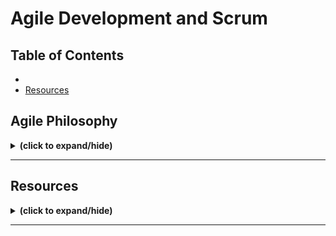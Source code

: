 # Agile Development and Scrum

## Table of Contents
- [](#)
- [Resources](#resources)

<a id=""></a>
## Agile Philosophy
<details close>
<summary><b>(click to expand/hide)</b></summary>
<!-- MarkdownTOC -->

# Agile Overview
<details close>
<summary><b>(click to expand/hide)</b></summary>
<!-- MarkdownTOC -->

## Definition
Agile is an iterative, collaborative approach to project management, particularly prevalent in software development, enabling teams to deliver value to customers quickly and efficiently.

## Key Characteristics
- **Iterative Development:** Small increments of work, allowing for customer feedback.
- **Adaptive Planning:** Planning in short spans to facilitate flexibility.
- **Evolutionary Development:** Gradual progress, building projects in pieces for easy adjustment.
- **Early Delivery:** Quick, consistent delivery of project parts to receive customer feedback.
- **Continuous Improvement:** Regular refining of methods and end-products based on feedback.
- **Responsiveness to Change:** The ability to adapt to project changes swiftly.

## Agile Manifesto
The Agile Manifesto emphasizes:
1. **Individuals and interactions** over processes and tools.
2. **Working software** over comprehensive documentation.
3. **Customer collaboration** over contract negotiation.
4. **Responding to change** over following a plan.

_While there is value in the items on the right, Agile prioritizes the items on the left._

## Agile Software Development
- Adherence to the principles of the Agile Manifesto.
- Emphasizing flexibility, peer interaction, and customer engagement.
- Maintaining high transparency among team members.
- Utilization of small, co-located, cross-functional, self-organizing, self-managing teams.

## Conclusion
- Agile promotes building what is currently needed by the customer, not just what was originally planned.
- The methodology encourages adaptability and customer-centricity in software development.
- It fosters a dynamic environment of continuous improvement and response to change.

<!-- /MarkdownTOC -->
</details>

---

### Methodologies Overview
<details close>
<summary><b>(click to expand/hide)</b></summary>
<!-- MarkdownTOC -->

# Software Development Methodologies

## Traditional Waterfall Development

- **Phased approach:** Requirements, Design, Coding, Integration, Testing, Deployment
- **Issues:**
  - Lack of provision for change
  - Discovery of issues late in the process
  - Information loss between phases
  - High cost of mistakes found later in development
  - Long lead times
  - Siloed teams unaware of their impact on others

## Extreme Programming (XP)

- **Introduced:** 1996 by Kent Beck
- **Nature:** Iterative, foundation for Agile
- **Goal:** Improve software quality, responsiveness to changing customer requirements
- **Core Values:**
  - **Simplicity:** Focus on what is necessary, avoid over-engineering
  - **Communication:** Regular interaction within the team
  - **Feedback:** Essential for continual improvement
  - **Respect:** Equal and valuable contribution from all team members
  - **Courage:** Honest estimations, commitments without padding

## Kanban

- **Origin:** Japanese manufacturing systems
- **Key Principles:**
  - **Visualize the workflow:** Important for understanding and managing work
  - **Limit work in progress (WIP):** Focus on completing current tasks effectively
  - **Manage and enhance flow:** Constantly seek improvement and efficiency
  - **Explicit policies:** Clear understanding of the process and 'Definition of Done'
  - **Continuous improvement:** Constant iterative feedback for process enhancement

## Summary

- The **Waterfall approach** is structured and linear but lacks flexibility, leading to potential issues surfacing late in development, causing costly remedies and delayed deliveries.
- **Extreme Programming (XP)** is an agile methodology introduced to improve software quality and responsiveness, emphasizing customer satisfaction and internal team dynamics. Its values are simplicity, communication, feedback, respect, and courage.
- **Kanban** introduces principles from Japanese manufacturing, focusing on visual task management, limiting WIP, and continuous improvement. It emphasizes efficiency, clarity, and process enhancement.

<!-- /MarkdownTOC -->
</details>

---

### Working Agile
<details close>
<summary><b>(click to expand/hide)</b></summary>
<!-- MarkdownTOC -->

# Agile Development Practices Summary

## Working in Small Batches

- Originates from lean manufacturing principles.
- Helps prevent waste by identifying issues early before they scale.
- Example: Single piece flow in mailing brochures allows immediate quality checks.

## Minimum Viable Product (MVP)

- Not merely phase one of a project.
- The simplest version of a product used to test hypotheses and gather learnings.
- Focuses on continuous improvement through customer feedback.
- Example: Iterative development from a skateboard to a car based on user needs and feedback.

## Behavior Driven Development (BDD)

- Describes the system from the outside in, focusing on user interaction.
- Often applied at integration testing level, testing the system’s overall behavior.
- Uses Gherkin syntax for clear, understandable scenarios by both stakeholders and developers.

## Test Driven Development (TDD)

- A method of testing the system from the inside out.
- Focuses on unit testing and the functionality of individual modules.
- Follows a "Red, Green, Refactor" workflow: write test, write code to pass the test, then improve code.

## Pair Programming

- Involves two programmers working together at one workstation.
- Enhances code quality through real-time review and collaboration.
- Facilitates knowledge sharing and mentorship among team members.
- Leads to early defect discovery and reduced maintenance costs.

## Conclusion

Adopting Agile practices such as working in small batches, developing MVPs, and engaging in BDD, TDD, and pair programming can lead to more efficient production cycles, higher quality products, and more responsive, adaptive development processes.

<!-- /MarkdownTOC -->
</details>

---

### 
<details close>
<summary><b>(click to expand/hide)</b></summary>
<!-- MarkdownTOC -->

- []()

<!-- /MarkdownTOC -->
</details>

---


<!-- /MarkdownTOC -->
</details>

---

<a id="resources"></a>
## Resources
<details close>
<summary><b>(click to expand/hide)</b></summary>
<!-- MarkdownTOC -->

- []()

<!-- /MarkdownTOC -->
</details>

---
